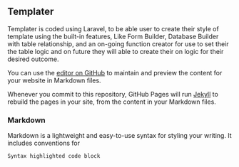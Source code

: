 ## Templater

Templater is coded using Laravel, to be able user to create their style of template using the built-in features, Like Form Builder, Database Builder with table relationship,
and an on-going function creator for use to set their the table logic and on future they will able to create their on logic for their desired outcome.

You can use the [editor on GitHub](https://github.com/xirus03/templater/edit/gh-pages/index.md) to maintain and preview the content for your website in Markdown files.

Whenever you commit to this repository, GitHub Pages will run [Jekyll](https://jekyllrb.com/) to rebuild the pages in your site, from the content in your Markdown files.

### Markdown

Markdown is a lightweight and easy-to-use syntax for styling your writing. It includes conventions for

```markdown
Syntax highlighted code block

```
